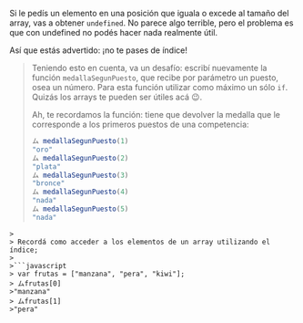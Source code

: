 Si le pedís un elemento en una posición que iguala o excede al tamaño del array, vas a obtener `undefined`. No parece algo terrible, pero el problema es que con undefined no podés hacer nada realmente útil.

Así que estás advertido: ¡no te pases de índice!

> Teniendo esto en cuenta, va un desafío: escribí nuevamente la función `medallaSegunPuesto`, que recibe por parámetro un puesto, osea un número. Para esta función utilizar como máximo un sólo `if`. Quizás los arrays te pueden ser útiles acá :wink:.
>
> Ah, te recordamos la función: tiene que devolver la medalla que le corresponde a los primeros puestos de una competencia:
>
>```javascript
>ム medallaSegunPuesto(1)
>"oro"
>ム medallaSegunPuesto(2)
>"plata"
>ム medallaSegunPuesto(3)
>"bronce"
>ム medallaSegunPuesto(4)
>"nada"
>ム medallaSegunPuesto(5)
>"nada"
```
>
> Recordá como acceder a los elementos de un array utilizando el índice;
>
>```javascript
> var frutas = ["manzana", "pera", "kiwi"];
> ムfrutas[0]
>"manzana"
> ムfrutas[1]
>"pera" 
```
